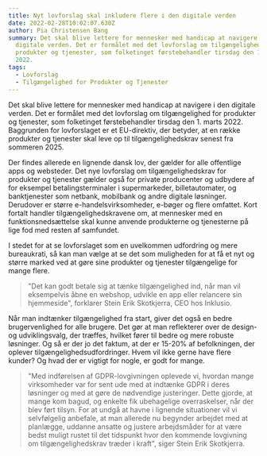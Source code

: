 ```yaml
---
title: Nyt lovforslag skal inkludere flere i den digitale verden
date: 2022-02-28T10:02:07.630Z
author: Pia Christensen Bang
summary: Det skal blive lettere for mennesker med handicap at navigere i den
  digitale verden. Det er formålet med det lovforslag om tilgængelighed for
  produkter og tjenester, som folketinget førstebehandler tirsdag den 1. marts
  2022.
tags:
  - Lovforslag
  - Tilgængelighed for Produkter og Tjenester
---
```

Det skal blive lettere for mennesker med handicap at navigere i den digitale verden. Det er formålet med det lovforslag om tilgængelighed for produkter og tjenester, som folketinget førstebehandler tirsdag den 1. marts 2022. Baggrunden for lovforslaget er et EU-direktiv, der betyder, at en række produkter og tjenester skal leve op til tilgængelighedskrav senest fra sommeren 2025. 

Der findes allerede en lignende dansk lov, der gælder for alle offentlige apps og websteder. Det nye lovforslag om tilgængelighedskrav for produkter og tjenester gælder også for private producenter og udbydere af for eksempel betalingsterminaler i supermarkeder, billetautomater, og banktjenester som netbank, mobilbank og andre digitale løsninger. Derudover er større e-handelsvirksomheder, e-bøger og flere omfattet. Kort fortalt handler tilgængelighedskravene om, at mennesker med en funktionsnedsættelse skal kunne anvende produkterne og tjenesterne på lige fod med resten af samfundet.

I stedet for at se lovforslaget som en uvelkommen udfordring og mere bureaukrati, så kan man vælge at se det som muligheden for at få et nyt og større marked ved at gøre sine produkter og tjenester tilgængelige for mange flere.

> "Det kan godt betale sig at tænke tilgængelighed ind, når man vil eksempelvis åbne en webshop, udvikle en app eller relancere sin hjemmeside", forklarer Stein Erik Skotkjerra, CEO hos Inklusio. 

Når man indtænker tilgængelighed fra start, giver det også en bedre brugervenlighed for alle brugere. Det gør at man reflekterer over de design- og udviklingsvalg, der træffes, hvilket fører til bedre og mere robuste løsninger. Og så er der jo det faktum, at der er 15-20% af befolkningen, der oplever tilgængelighedsudfordringer. Hvem vil ikke gerne have flere kunder? Og hvad der er vigtigt for nogle, er godt for mange.

> "Med indførelsen af GDPR-lovgivningen oplevede vi, hvordan mange virksomheder var for sent ude med at indtænke GDPR i deres løsninger og med at gøre de nødvendige justeringer. Dette gjorde, at mange kom bagud, og enkelte fik ubehagelige overraskelser, når der blev ført tilsyn. For at undgå at havne i lignende situationer vil vi selvfølgelig anbefale, at man allerede nu begynder arbejdet med at planlægge, uddanne ansatte og justere arbejdsmåder for at være bedst muligt rustet til det tidspunkt hvor den kommende lovgivning om tilgængelighedskrav træder i kraft", siger Stein Erik Skotkjerra.